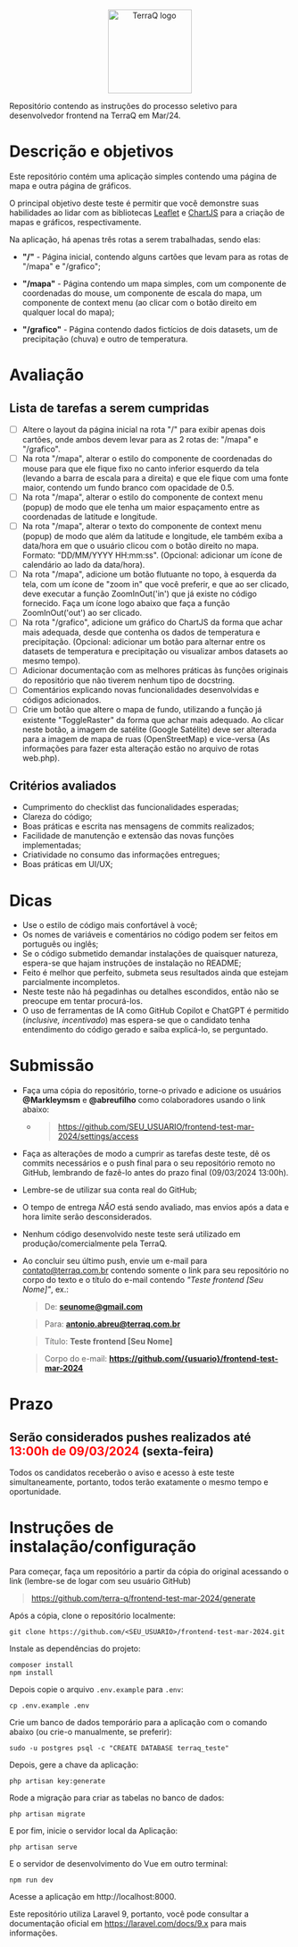 <p align="center">
  <br>
  <img alt="TerraQ logo" width="150" src="https://sigma01.nyc3.digitaloceanspaces.com/terraq/assets/images/logo/logo.png"/>
  <br>
</p>
 
Repositório contendo as instruções do processo seletivo para desenvolvedor frontend na TerraQ em Mar/24.

# Descrição e objetivos

Este repositório contém uma aplicação simples contendo uma página de mapa e outra página de gráficos.

O principal objetivo deste teste é permitir que você demonstre suas habilidades ao lidar com as bibliotecas [Leaflet](https://github.com/Leaflet/Leaflet) e [ChartJS](https://www.chartjs.org/docs/latest/getting-started/) para a criação de mapas e gráficos, respectivamente.

Na aplicação, há apenas três rotas a serem trabalhadas, sendo elas:
* **"/"** - Página inicial, contendo alguns cartões que levam para as rotas de "/mapa" e "/grafico";

* **"/mapa"** - Página contendo um mapa simples, com um componente de coordenadas do mouse, um componente de escala do mapa, um componente de context menu (ao clicar com o botão direito em qualquer local do mapa);

* **"/grafico"** - Página contendo dados fictícios de dois datasets, um de precipitação (chuva) e outro de temperatura.


# Avaliação
## Lista de tarefas a serem cumpridas
- [ ] Altere o layout da página inicial na rota "/" para exibir apenas dois cartões, onde ambos devem levar para as 2 rotas de: "/mapa" e "/grafico".
- [ ] Na rota "/mapa", alterar o estilo do componente de coordenadas do mouse para que ele fique fixo no canto inferior esquerdo da tela (levando a barra de escala para a direita) e que ele fique com uma fonte maior, contendo um fundo branco com opacidade de 0.5.
- [ ] Na rota "/mapa", alterar o estilo do componente de context menu (popup) de modo que ele tenha um maior espaçamento entre as coordenadas de latitude e longitude.
- [ ] Na rota "/mapa", alterar o texto do componente de context menu (popup) de modo que além da latitude e longitude, ele também exiba a data/hora em que o usuário clicou com o botão direito no mapa. Formato: "DD/MM/YYYY HH:mm:ss". (Opcional: adicionar um ícone de calendário ao lado da data/hora).
- [ ] Na rota "/mapa", adicione um botão flutuante no topo, à esquerda da tela, com um ícone de "zoom in" que você preferir, e que ao ser clicado, deve executar a função ZoomInOut('in') que já existe no código fornecido. Faça um ícone logo abaixo que faça a função ZoomInOut('out') ao ser clicado.
- [ ] Na rota "/grafico", adicione um gráfico do ChartJS da forma que achar mais adequada, desde que contenha os dados de temperatura e precipitação. (Opcional: adicionar um botão para alternar entre os datasets de temperatura e precipitação ou visualizar ambos datasets ao mesmo tempo).
- [ ] Adicionar documentação com as melhores práticas às funções originais do repositório que não tiverem nenhum tipo de docstring.
- [ ] Comentários explicando novas funcionalidades desenvolvidas e códigos adicionados.
- [ ] Crie um botão que altere o mapa de fundo, utilizando a função já existente "ToggleRaster" da forma que achar mais adequado. Ao clicar neste botão, a imagem de satélite (Google Satélite) deve ser alterada para a imagem de mapa de ruas (OpenStreetMap) e vice-versa (As informações para fazer esta alteração estão no arquivo de rotas web.php).

## Critérios avaliados
* Cumprimento do checklist das funcionalidades esperadas;
* Clareza do código;
* Boas práticas e escrita nas mensagens de commits realizados;
* Facilidade de manutenção e extensão das novas funções implementadas;
* Criatividade no consumo das informações entregues;
* Boas práticas em UI/UX;

# Dicas
* Use o estilo de código mais confortável à você;
* Os nomes de variáveis e comentários no código podem ser feitos em português ou inglês;
* Se o código submetido demandar instalações de quaisquer natureza, espera-se que hajam instruções de instalação no README;
* Feito é melhor que perfeito, submeta seus resultados ainda que estejam parcialmente incompletos.
* Neste teste não há pegadinhas ou detalhes escondidos, então não se preocupe em tentar procurá-los.
* O uso de ferramentas de IA como GitHub Copilot e ChatGPT é permitido (*inclusive, incentivado*) mas espera-se que o candidato tenha entendimento do código gerado e saiba explicá-lo, se perguntado.

# Submissão
* Faça uma cópia do repositório, torne-o privado e adicione os usuários **@Markleymsm** e **@abreufilho** como colaboradores usando o link abaixo:
  * >https://github.com/SEU_USUARIO/frontend-test-mar-2024/settings/access
* Faça as alterações de modo a cumprir as tarefas deste teste, dê os commits necessários e o push final para o seu repositório remoto no GitHub, lembrando de fazê-lo antes do prazo final (09/03/2024 13:00h).
* Lembre-se de utilizar sua conta real do GitHub;
* O tempo de entrega *NÃO* está sendo avaliado, mas envios após a data e hora limite serão desconsiderados.
* Nenhum código desenvolvido neste teste será utilizado em produção/comercialmente pela TerraQ.
* Ao concluir seu último push, envie um e-mail para contato@terraq.com.br contendo somente o link para seu repositório no corpo do texto e o título do e-mail contendo *"Teste frontend [Seu Nome]"*, ex.:
  >De: **seunome@gmail.com**

  >Para: **antonio.abreu@terraq.com.br**

  >Título: **Teste frontend [Seu Nome]**

  >Corpo do e-mail: **https://github.com/{usuario}/frontend-test-mar-2024**
   
# Prazo

## Serão considerados pushes realizados até <span style="color:red">**13:00h de 09/03/2024**</span> (sexta-feira)

Todos os candidatos receberão o aviso e acesso à este teste simultaneamente, portanto, todos terão exatamente o mesmo tempo e oportunidade.

# Instruções de instalação/configuração

Para começar, faça um repositório a partir da cópia do original acessando o link (lembre-se de logar com seu usuário GitHub)
> https://github.com/terra-q/frontend-test-mar-2024/generate

Após a cópia, clone o repositório localmente:

```
git clone https://github.com/<SEU_USUARIO>/frontend-test-mar-2024.git
```

Instale as dependências do projeto:

```
composer install
npm install
```

Depois copie o arquivo `.env.example` para `.env`:

```
cp .env.example .env
```

Crie um banco de dados temporário para a aplicação com o comando abaixo (ou crie-o manualmente, se preferir):
    
```
sudo -u postgres psql -c "CREATE DATABASE terraq_teste"
```

Depois, gere a chave da aplicação:

```
php artisan key:generate
```

Rode a migração para criar as tabelas no banco de dados:

```
php artisan migrate
```

E por fim, inicie o servidor local da Aplicação:

```
php artisan serve
```

E o servidor de desenvolvimento do Vue em outro terminal:

```
npm run dev
```

Acesse a aplicação em http://localhost:8000.

Este repositório utiliza Laravel 9, portanto, você pode consultar a documentação oficial em https://laravel.com/docs/9.x para mais informações.
